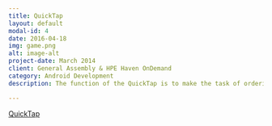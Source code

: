 ```yaml
---
title: QuickTap
layout: default
modal-id: 4
date: 2016-04-18
img: game.png
alt: image-alt
project-date: March 2014
client: General Assembly & HPE Haven OnDemand
category: Android Development
description: The function of the QuickTap is to make the task of ordering beers at a bar easier. QuickTap was another group project which was awarded 2nd place at GA & HPE's First Hackathon. The app features the use of HPEs speech recognition API to search for related beer information on BreweryDB. Additionally, the app has it's own SQLite Database allowing you to store said data for future use.

---
```


<a href = "https://github.com/chris-shum/GA-HPE-Hackathon/tree/master/QuickTap">QuickTap</a>
